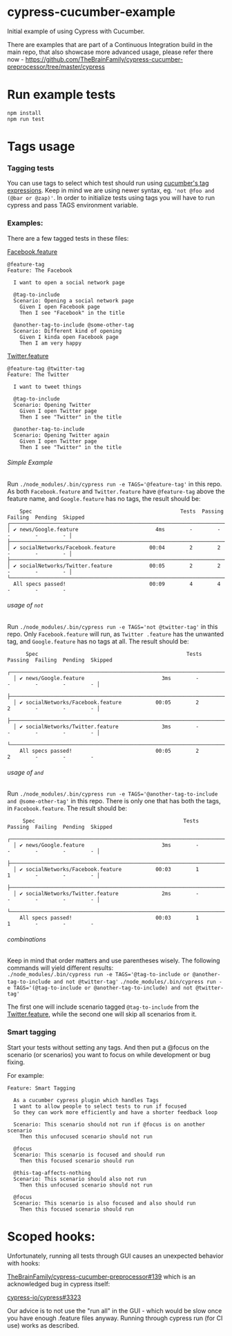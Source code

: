 # cypress-cucumber-example
Initial example of using Cypress with Cucumber.

There are examples that are part of a Continuous Integration build in the main repo, that also showcase more advanced
usage, please refer there now - https://github.com/TheBrainFamily/cypress-cucumber-preprocessor/tree/master/cypress

# Run example tests

```
npm install
npm run test
```  

# Tags usage

### Tagging tests
You can use tags to select which test should run using [cucumber's tag expressions](https://github.com/cucumber/cucumber/tree/master/tag-expressions).
Keep in mind we are using newer syntax, eg. `'not @foo and (@bar or @zap)'`.
In order to initialize tests using tags you will have to run cypress and pass TAGS environment variable.

### Examples:

There are a few tagged tests in these files:

[Facebook.feature](https://github.com/TheBrainFamily/cypress-cucumber-example/blob/master/cypress/integration/socialNetworks/Facebook.feature)
```
@feature-tag
Feature: The Facebook

  I want to open a social network page

  @tag-to-include
  Scenario: Opening a social network page
    Given I open Facebook page
    Then I see "Facebook" in the title

  @another-tag-to-include @some-other-tag
  Scenario: Different kind of opening
    Given I kinda open Facebook page
    Then I am very happy

```


[Twitter.feature](https://github.com/TheBrainFamily/cypress-cucumber-example/blob/master/cypress/integration/socialNetworks/Twitter.feature)
```
@feature-tag @twitter-tag
Feature: The Twitter

  I want to tweet things

  @tag-to-include
  Scenario: Opening Twitter
    Given I open Twitter page
    Then I see "Twitter" in the title

  @another-tag-to-include
  Scenario: Opening Twitter again
    Given I open Twitter page
    Then I see "Twitter" in the title
```

###### Simple Example
  Run ```./node_modules/.bin/cypress run -e TAGS='@feature-tag'``` in this repo. As both `Facebook.feature` and `Twitter.feature` 
  have `@feature-tag` above the feature name, and `Google.feature` has no tags, the result should be: 
  
  ```
      Spec                                                Tests  Passing  Failing  Pending  Skipped
  ┌────────────────────────────────────────────────────────────────────────────────────────────────┐
  │ ✔ news/Google.feature                         4ms        -        -        -        -        - │
  ├────────────────────────────────────────────────────────────────────────────────────────────────┤
  │ ✔ socialNetworks/Facebook.feature           00:04        2        2        -        -        - │
  ├────────────────────────────────────────────────────────────────────────────────────────────────┤
  │ ✔ socialNetworks/Twitter.feature            00:05        2        2        -        -        - │
  └────────────────────────────────────────────────────────────────────────────────────────────────┘
    All specs passed!                           00:09        4        4        -        -        -
```

###### usage of `not`

Run ```./node_modules/.bin/cypress run -e TAGS='not @twitter-tag'``` in this repo. Only `Facebook.feature` will run, as `Twitter
.feature` has the unwanted tag, and `Google.feature` has no tags at all. The result should be: 

```
      Spec                                                Tests  Passing  Failing  Pending  Skipped
  ┌────────────────────────────────────────────────────────────────────────────────────────────────┐
  │ ✔ news/Google.feature                         3ms        -        -        -        -        - │
  ├────────────────────────────────────────────────────────────────────────────────────────────────┤
  │ ✔ socialNetworks/Facebook.feature           00:05        2        2        -        -        - │
  ├────────────────────────────────────────────────────────────────────────────────────────────────┤
  │ ✔ socialNetworks/Twitter.feature              3ms        -        -        -        -        - │
  └────────────────────────────────────────────────────────────────────────────────────────────────┘
    All specs passed!                           00:05        2        2        -        -        -
```

###### usage of `and` 

Run ```./node_modules/.bin/cypress run -e TAGS='@another-tag-to-include and @some-other-tag'``` in this repo. There is only one 
that has both the tags, in `Facebook.feature`. The result should be:  

```
     Spec                                                Tests  Passing  Failing  Pending  Skipped
  ┌────────────────────────────────────────────────────────────────────────────────────────────────┐
  │ ✔ news/Google.feature                         3ms        -        -        -        -        - │
  ├────────────────────────────────────────────────────────────────────────────────────────────────┤
  │ ✔ socialNetworks/Facebook.feature           00:03        1        1        -        -        - │
  ├────────────────────────────────────────────────────────────────────────────────────────────────┤
  │ ✔ socialNetworks/Twitter.feature              2ms        -        -        -        -        - │
  └────────────────────────────────────────────────────────────────────────────────────────────────┘
    All specs passed!                           00:03        1        1        -        -        -

```

###### combinations

Keep in mind that order matters and use parentheses wisely. The following commands will yield different results:  
```./node_modules/.bin/cypress run -e TAGS='@tag-to-include or @another-tag-to-include and not @twitter-tag'```
```./node_modules/.bin/cypress run -e TAGS='(@tag-to-include or @another-tag-to-include) and not @twitter-tag'```

The first one will include scenario tagged `@tag-to-include` from the [Twitter.feature](https://github.com/TheBrainFamily/cypress-cucumber-example/blob/master/cypress/integration/socialNetworks/Twitter.feature), while 
the second one will skip all scenarios from it.

### Smart tagging
Start your tests without setting any tags. And then put a @focus on the scenario (or scenarios) you want to focus on while development or bug fixing.

For example:
```gherkin
Feature: Smart Tagging

  As a cucumber cypress plugin which handles Tags
  I want to allow people to select tests to run if focused
  So they can work more efficiently and have a shorter feedback loop

  Scenario: This scenario should not run if @focus is on another scenario
    Then this unfocused scenario should not run

  @focus
  Scenario: This scenario is focused and should run
    Then this focused scenario should run

  @this-tag-affects-nothing
  Scenario: This scenario should also not run
    Then this unfocused scenario should not run

  @focus
  Scenario: This scenario is also focused and also should run
    Then this focused scenario should run
```

# Scoped hooks:

Unfortunately, running all tests through GUI causes an unexpected behavior with hooks:

[TheBrainFamily/cypress-cucumber-preprocessor#139](https://github.com/TheBrainFamily/cypress-cucumber-preprocessor/issues/139)
which is an acknowledged bug in cypress itself:

[cypress-io/cypress#3323](https://github.com/cypress-io/cypress/issues/3323)

Our advice is to not use the "run all" in the GUI - which would be slow once you have enough .feature files anyway. Running through cypress run (for CI use) works as described. 

